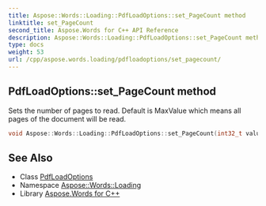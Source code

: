 ```yaml
---
title: Aspose::Words::Loading::PdfLoadOptions::set_PageCount method
linktitle: set_PageCount
second_title: Aspose.Words for C++ API Reference
description: Aspose::Words::Loading::PdfLoadOptions::set_PageCount method. Sets the number of pages to read. Default is MaxValue which means all pages of the document will be read in C++.
type: docs
weight: 53
url: /cpp/aspose.words.loading/pdfloadoptions/set_pagecount/
---
```

## PdfLoadOptions::set_PageCount method


Sets the number of pages to read. Default is MaxValue which means all pages of the document will be read.

```cpp
void Aspose::Words::Loading::PdfLoadOptions::set_PageCount(int32_t value)
```

## See Also

* Class [PdfLoadOptions](../)
* Namespace [Aspose::Words::Loading](../../)
* Library [Aspose.Words for C++](../../../)
